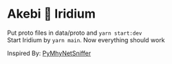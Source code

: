 # Akebi 💖 Iridium

Put proto files in data/proto and `yarn start:dev` <br>
Start Iridium by `yarn main`. Now everything should work

Inspired By: [PyMhyNetSniffer](https://github.com/BUnipendix/PyMhyNetSniffer)
